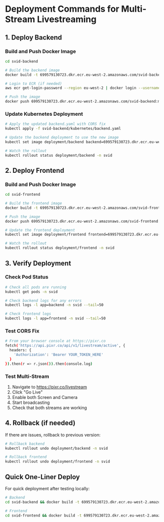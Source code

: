# Deployment Commands for Multi-Stream Livestreaming

## 1. Deploy Backend

### Build and Push Docker Image
```bash
cd svid-backend

# Build the backend image
docker build -t 699579130723.dkr.ecr.eu-west-2.amazonaws.com/svid-backend:multistream -f Dockerfile.production .

# Login to ECR (if needed)
aws ecr get-login-password --region eu-west-2 | docker login --username AWS --password-stdin 699579130723.dkr.ecr.eu-west-2.amazonaws.com

# Push the image
docker push 699579130723.dkr.ecr.eu-west-2.amazonaws.com/svid-backend:multistream
```

### Update Kubernetes Deployment
```bash
# Apply the updated backend.yaml with CORS fix
kubectl apply -f svid-backend/kubernetes/backend.yaml

# Update the backend deployment to use the new image
kubectl set image deployment/backend backend=699579130723.dkr.ecr.eu-west-2.amazonaws.com/svid-backend:multistream -n svid

# Watch the rollout
kubectl rollout status deployment/backend -n svid
```

## 2. Deploy Frontend

### Build and Push Docker Image
```bash
cd svid-frontend

# Build the frontend image
docker build -t 699579130723.dkr.ecr.eu-west-2.amazonaws.com/svid-frontend:multistream -f Dockerfile.production .

# Push the image
docker push 699579130723.dkr.ecr.eu-west-2.amazonaws.com/svid-frontend:multistream

# Update the frontend deployment
kubectl set image deployment/frontend frontend=699579130723.dkr.ecr.eu-west-2.amazonaws.com/svid-frontend:multistream -n svid

# Watch the rollout
kubectl rollout status deployment/frontend -n svid
```

## 3. Verify Deployment

### Check Pod Status
```bash
# Check all pods are running
kubectl get pods -n svid

# Check backend logs for any errors
kubectl logs -l app=backend -n svid --tail=50

# Check frontend logs
kubectl logs -l app=frontend -n svid --tail=50
```

### Test CORS Fix
```bash
# From your browser console at https://pixr.co
fetch('https://api.pixr.co/api/v1/livestream/active', {
  headers: {
    'Authorization': 'Bearer YOUR_TOKEN_HERE'
  }
}).then(r => r.json()).then(console.log)
```

### Test Multi-Stream
1. Navigate to https://pixr.co/livestream
2. Click "Go Live"
3. Enable both Screen and Camera
4. Start broadcasting
5. Check that both streams are working

## 4. Rollback (if needed)

If there are issues, rollback to previous version:
```bash
# Rollback backend
kubectl rollout undo deployment/backend -n svid

# Rollback frontend
kubectl rollout undo deployment/frontend -n svid
```

## Quick One-Liner Deploy

For quick deployment after testing locally:
```bash
# Backend
cd svid-backend && docker build -t 699579130723.dkr.ecr.eu-west-2.amazonaws.com/svid-backend:multistream -f Dockerfile.production . && docker push 699579130723.dkr.ecr.eu-west-2.amazonaws.com/svid-backend:multistream && kubectl set image deployment/backend backend=699579130723.dkr.ecr.eu-west-2.amazonaws.com/svid-backend:multistream -n svid

# Frontend  
cd svid-frontend && docker build -t 699579130723.dkr.ecr.eu-west-2.amazonaws.com/svid-frontend:multistream -f Dockerfile.production . && docker push 699579130723.dkr.ecr.eu-west-2.amazonaws.com/svid-frontend:multistream && kubectl set image deployment/frontend frontend=699579130723.dkr.ecr.eu-west-2.amazonaws.com/svid-frontend:multistream -n svid
```